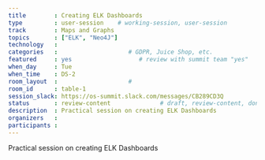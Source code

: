 ```yaml
---
title        : Creating ELK Dashboards
type         : user-session    # working-session, user-session
track        : Maps and Graphs
topics       : ["ELK", "Neo4J"]
technology   :
categories   :                    # GDPR, Juice Shop, etc.
featured     : yes                   # review with summit team "yes"
when_day     : Tue
when_time    : DS-2
room_layout  :                    #
room_id      : table-1
session_slack: https://os-summit.slack.com/messages/CB289CD3Q
status       : review-content              # draft, review-content, done
description  : Practical session on creating ELK Dashboards
organizers   :
participants :
---
```


Practical session on creating ELK Dashboards

<!--(add intro)

## WHY

(...)

## What

(...)

## Outcomes

(...)

## References

(...)


## Previous
-->
